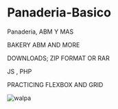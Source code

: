 # Panaderia-Basico
Panaderia, ABM Y MAS

BAKERY ABM AND MORE

DOWNLOADS; ZIP FORMAT OR RAR


JS , PHP

PRACTICING FLEXBOX AND GRID

![walpa](https://user-images.githubusercontent.com/45461667/142747281-6e615d45-1b07-46ba-bf09-9ec6cff896c3.png)
